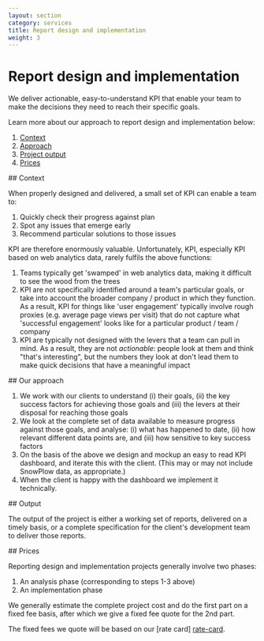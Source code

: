 ```yaml
---
layout: section
category: services
title: Report design and implementation
weight: 3
---
```


# Report design and implementation

We deliver actionable, easy-to-understand KPI that enable your team to make the decisions they need to reach their specific goals.

Learn more about our approach to report design and implementation below:

1. [Context](#context)
2. [Approach](#approach)
3. [Project output](#output)
4. [Prices](#prices)

<a name="context" />
## Context

When properly designed and delivered, a small set of KPI can enable a team to:

1. Quickly check their progress against plan
2. Spot any issues that emerge early
3. Recommend particular solutions to those issues

KPI are therefore enormously valuable. Unfortunately, KPI, especially KPI based on web analytics data, rarely fulfils the above functions:

1. Teams typically get 'swamped' in web analytics data, making it difficult to see the wood from the trees
2. KPI are not specifically identified around a team's particular goals, or take into account the broader company / product in which they function. As a result, KPI for things like 'user engagement' typically involve rough proxies (e.g. average page views per visit) that do not capture what 'successful engagement' looks like for a particular product / team / company
3. KPI are typically not designed with the levers that a team can pull in mind. As a result, they are not *actionable*: people look at them and think "that's interesting", but the numbers they look at don't lead them to make quick decisions that have a meaningful impact

<a name="approach" />
## Our approach

1. We work with our clients to understand (i) their goals, (ii) the key success factors for achieving those goals and (iii) the levers at their disposal for reaching those goals
2. We look at the complete set of data available to measure progress against those goals, and analyse: (i) what has happened to date, (ii) how relevant different data points are, and (iii) how sensitive to key success factors
3. On the basis of the above we design and mockup an easy to read KPI dashboard, and iterate this with the client. (This may or may not include SnowPlow data, as appropriate.)
4. When the client is happy with the dashboard we implement it technically.

<a name="output" />
## Output

The output of the project is either a working set of reports, delivered on a timely basis, or a complete specification for the client's development team to deliver those reports.


<a name="prices" />
## Prices

Reporting design and implementation projects generally involve two phases:

1. An analysis phase (corresponding to steps 1-3 above)
2. An implementation phase

We generally estimate the complete project cost and do the first part on a fixed fee basis, after which we give a fixed fee quote for the 2nd part.

The fixed fees we quote will be based on our [rate card] [rate-card].


[rate-card]: rate-card.html

